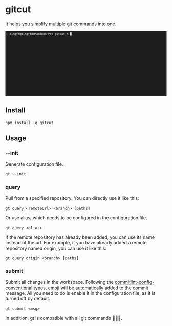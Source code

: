 # gitcut

It helps you simplify multiple git commands into one.

![demo](./demo.gif)

## Install
```
npm install -g gitcut
```

## Usage
### --init
Generate configuration file.
```
gt --init
```
### query
Pull from a specified repository. You can directly use it like this:
```
gt query <remoteUrl> <branch> [paths]
```
Or use alias, which needs to be configured in the configuration file.
```
gt query <alias>
```
If the remote repository has already been added, you can use its name instead of the url. For example, if you have already added a remote repository named origin, you can use it like this:
```
gt query origin <branch> [paths]
```
### submit
Submit all changes in the workspace. Following the [commitlint-config-conventional](https://github.com/conventional-changelog/commitlint/tree/master/@commitlint/config-conventional#type-enum) types, emoji will be automatically added to the commit message. All you need to do is enable it in the configuration file, as it is turned off by default.
```
gt submit <msg>
```
In addition, gt is compatible with all git commands 🎉🎉🎉.